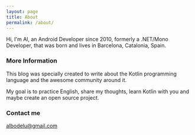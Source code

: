 ```yaml
---
layout: page
title: About
permalink: /about/
---
```


Hi, I'm Al, an Android Developer since 2010, formerly a .NET/Mono Developer, that was born and lives in Barcelona, Catalonia, Spain.

### More Information

This blog was specially created to write about the Kotlin programming language and the awesome community around it.

My goal is to practice English, share my thoughts, learn Kotlin with you and maybe create an open source project.

### Contact me

[albodelu@gmail.com](mailto:albodelu@gmail.com)
